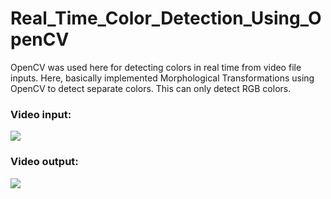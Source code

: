 # Real_Time_Color_Detection_Using_OpenCV

OpenCV was used here for detecting colors in real time from video file inputs. Here, basically implemented Morphological Transformations using OpenCV to detect separate colors. This can only detect RGB colors.

### Video input:
<img src="https://media.giphy.com/media/v1sBDYrLjvEN4Kg88b/giphy.gif">

### Video output:
<img src="https://media.giphy.com/media/4qvM30PKbnykC5Ik8W/giphy.gif">
<!--
### Second video input:
![Demo File](https://media.giphy.com/media/JVNT3fVfrro5cFsJ6p/giphy.gif)
### Second video output:
![Demo File](https://media.giphy.com/media/DlXJ8gS0wg4iJlxCyS/giphy.gif)
-->
